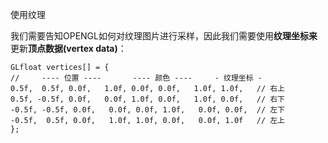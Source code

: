 使用纹理

我们需要告知OPENGL如何对纹理图片进行采样，因此我们需要使用**纹理坐标来**更新**顶点数据\(vertex data\)**：

```
GLfloat vertices[] = {
//     ---- 位置 ----       ---- 颜色 ----     - 纹理坐标 -
0.5f,  0.5f, 0.0f,   1.0f, 0.0f, 0.0f,   1.0f, 1.0f,   // 右上
0.5f, -0.5f, 0.0f,   0.0f, 1.0f, 0.0f,   1.0f, 0.0f,   // 右下
-0.5f, -0.5f, 0.0f,   0.0f, 0.0f, 1.0f,   0.0f, 0.0f,  // 左下
-0.5f,  0.5f, 0.0f,   1.0f, 1.0f, 0.0f,   0.0f, 1.0f   // 左上
};
```



